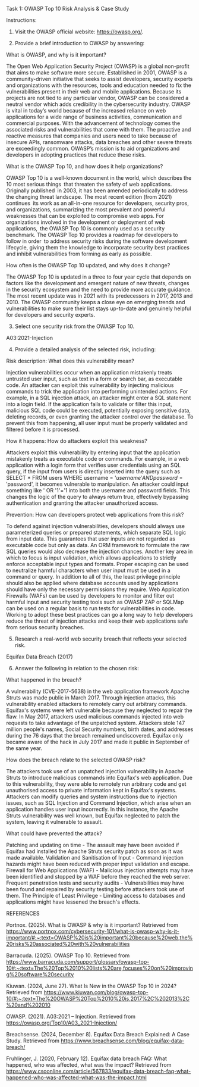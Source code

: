 Task 1: OWASP Top 10 Risk Analysis & Case Study

Instructions:

1. Visit the OWASP official website: https://owasp.org/.

2. Provide a brief introduction to OWASP by answering:
   
What is OWASP, and why is it important?

The Open Web Application Security Project (OWASP) is a global non-profit that aims to make software more secure. Established in 2001, OWASP is a community-driven initiative that seeks to assist developers, security experts and organizations with the resources, tools and education needed to fix the vulnerabilities present in their web and mobile applications. Because its projects are not tied to any particular vendor, OWASP can be considered a neutral vendor which adds credibility in the cybersecurity industry. OWASP is vital in today’s world because of the increased reliance on web applications for a wide range of business activities, communication and commercial purposes. With the advancement of technology comes the associated risks and vulnerabilities that come with them. The proactive and reactive measures that companies and users need to take because of insecure APIs, ransomware attacks, data breaches and other severe threats are exceedingly common. OWASP’s mission is to aid organizations and developers in adopting practices that reduce these risks.

What is the OWASP Top 10, and how does it help organizations?

OWASP Top 10 is a well-known document in the world, which describes the 10 most serious things that threaten the safety of web applications. Originally published in 2003, it has been amended periodically to address the changing threat landscape. The most recent edition (from 2021) continues its work as an all-in-one resource for developers, security pros, and organizations, summarizing the most prevalent and powerful weaknesses that can be exploited to compromise web apps. For organizations involved in the development or deployment of web applications, the OWASP Top 10 is commonly used as a security benchmark. The OWASP Top 10 provides a roadmap for developers to follow in order to address security risks during the software development lifecycle, giving them the knowledge to incorporate security best practices and inhibit vulnerabilities from forming as early as possible.

How often is the OWASP Top 10 updated, and why does it change?

The OWASP Top 10 is updated in a three to four year cycle that depends on factors like the development and emergent nature of new threats, changes in the security ecosystem and the need to provide more accurate guidance. The most recent update was in 2021 with its predecessors in 2017, 2013 and 2010. The OWASP community keeps a close eye on emerging trends and vulnerabilities to make sure their list stays up-to-date and genuinely helpful for developers and security experts.

3. Select one security risk from the OWASP Top 10.

A03:2021-Injection

4. Provide a detailed analysis of the selected risk, including:
   
Risk description: What does this vulnerability mean?

Injection vulnerabilities occur when an application mistakenly treats untrusted user input, such as text in a form or search bar, as executable code. An attacker can exploit this vulnerability by injecting malicious commands to trick the application into performing unintended actions. For example, in a SQL injection attack, an attacker might enter a SQL statement into a login field. If the application fails to validate or filter this input, malicious SQL code could be executed, potentially exposing sensitive data, deleting records, or even granting the attacker control over the database. To prevent this from happening, all user input must be properly validated and filtered before it is processed.

How it happens: How do attackers exploit this weakness?

Attackers exploit this vulnerability by entering input that the application mistakenly treats as executable code or commands. For example, in a web application with a login form that verifies user credentials using an SQL query, if the input from users is directly inserted into the query such as SELECT * FROM users WHERE username = '$username' AND password = '$password', it becomes vulnerable to manipulation. An attacker could input something like ' OR '1'='1 into both the username and password fields. This changes the logic of the query to always return true, effectively bypassing authentication and granting the attacker unauthorized access.

Prevention: How can developers protect web applications from this risk?

To defend against injection vulnerabilities, developers should always use parameterized queries or prepared statements, which separate SQL logic from input data. This guarantees that user inputs are not regarded as executable code but only as data. An ORM framework to formulate the raw SQL queries would also decrease the injection chances. Another key area in which to focus is input validation, which allows applications to strictly enforce acceptable input types and formats. Proper escaping can be used to neutralize harmful characters when user input must be used in a command or query. In addition to all of this, the least privilege principle should also be applied where database accounts used by applications should have only the necessary permissions they require. Web Application Firewalls (WAFs) can be used by developers to monitor and filter out harmful input and security testing tools such as OWASP ZAP or SQLMap can be used on a regular basis to run tests for vulnerabilities in code. Working to adopt these best practices can go a long way to help developers reduce the threat of injection attacks and keep their web applications safe from serious security breaches. 

5. Research a real-world web security breach that reflects your selected risk.
   
Equifax Data Breach (2017)

6. Answer the following in relation to the chosen risk:
   
What happened in the breach?

A vulnerability (CVE-2017-5638) in the web application framework Apache Struts was made public in March 2017. Through injection attacks, this vulnerability enabled attackers to remotely carry out arbitrary commands. Equifax's systems were left vulnerable because they neglected to repair the flaw. In May 2017, attackers used malicious commands injected into web requests to take advantage of the unpatched system. Attackers stole 147 million people's names, Social Security numbers, birth dates, and addresses during the 76 days that the breach remained undiscovered. Equifax only became aware of the hack in July 2017 and made it public in September of the same year.

How does the breach relate to the selected OWASP risk?

The attackers took use of an unpatched injection vulnerability in Apache Struts to introduce malicious commands into Equifax's web application. Due to this vulnerability, they were able to remotely run arbitrary code and get unauthorised access to private information kept in Equifax's systems. Attackers can modify queries and system instructions due to injection issues, such as SQL Injection and Command Injection, which arise when an application handles user input incorrectly. In this instance, the Apache Struts vulnerability was well known, but Equifax neglected to patch the system, leaving it vulnerable to assault.

What could have prevented the attack?

Patching and updating on time - The assault may have been avoided if Equifax had installed the Apache Struts security patch as soon as it was made available.
Validation and Sanitisation of Input - Command injection hazards might have been reduced with proper input validation and escape.
Firewall for Web Applications (WAF) - Malicious injection attempts may have been identified and stopped by a WAF before they reached the web server.
Frequent penetration tests and security audits - Vulnerabilities may have been found and repaired by security testing before attackers took use of them.
The Principle of Least Privilege - Limiting access to databases and applications might have lessened the breach's effects.

REFERENCES

Portnox. (2025). What is OWASP & why is it important? Retrieved from https://www.portnox.com/cybersecurity-101/what-is-owasp-why-is-it-important/#:~:text=OWASP%20is%20important%20because%20web,the%20risks%20associated%20with%20vulnerabilities

Barracuda. (2025). OWASP Top 10. Retrieved from https://www.barracuda.com/support/glossary/owasp-top-10#:~:text=The%20Top%2010%20lists%20are,focuses%20on%20improving%20software%20security

Kiuwan. (2024, June 27). What Is New in the OWASP Top 10 in 2024? Retrieved from https://www.kiuwan.com/blog/owasp-top-10/#:~:text=The%20OWASP%20Top%2010%20is,2017%2C%202013%2C%20and%202010

OWASP. (2021). A03:2021 – Injection. Retrieved from https://owasp.org/Top10/A03_2021-Injection/   

Breachsense. (2024, December 8). Equifax Data Breach Explained: A Case Study. Retrieved from https://www.breachsense.com/blog/equifax-data-breach/ 

Fruhlinger, J. (2020, February 12). Equifax data breach FAQ: What happened, who was affected, what was the impact? Retrieved from https://www.csoonline.com/article/567833/equifax-data-breach-faq-what-happened-who-was-affected-what-was-the-impact.html 
